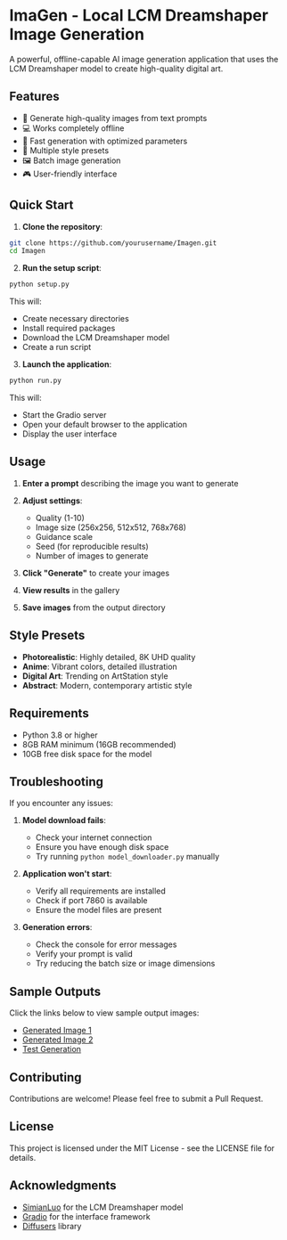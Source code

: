 # ImaGen - Local LCM Dreamshaper Image Generation

A powerful, offline-capable AI image generation application that uses the LCM Dreamshaper model to create high-quality digital art.

## Features

- 🎨 Generate high-quality images from text prompts
- 💻 Works completely offline
- 🚀 Fast generation with optimized parameters
- 🎯 Multiple style presets
- 🖼️ Batch image generation
- 🎮 User-friendly interface

## Quick Start

1. **Clone the repository**:
```bash
git clone https://github.com/yourusername/Imagen.git
cd Imagen
```

2. **Run the setup script**:
```bash
python setup.py
```
This will:
- Create necessary directories
- Install required packages
- Download the LCM Dreamshaper model
- Create a run script

3. **Launch the application**:
```bash
python run.py
```
This will:
- Start the Gradio server
- Open your default browser to the application
- Display the user interface

## Usage

1. **Enter a prompt** describing the image you want to generate
2. **Adjust settings**:
   - Quality (1-10)
   - Image size (256x256, 512x512, 768x768)
   - Guidance scale
   - Seed (for reproducible results)
   - Number of images to generate

3. **Click "Generate"** to create your images
4. **View results** in the gallery
5. **Save images** from the output directory

## Style Presets

- **Photorealistic**: Highly detailed, 8K UHD quality
- **Anime**: Vibrant colors, detailed illustration
- **Digital Art**: Trending on ArtStation style
- **Abstract**: Modern, contemporary artistic style

## Requirements

- Python 3.8 or higher
- 8GB RAM minimum (16GB recommended)
- 10GB free disk space for the model

## Troubleshooting

If you encounter any issues:

1. **Model download fails**:
   - Check your internet connection
   - Ensure you have enough disk space
   - Try running `python model_downloader.py` manually

2. **Application won't start**:
   - Verify all requirements are installed
   - Check if port 7860 is available
   - Ensure the model files are present

3. **Generation errors**:
   - Check the console for error messages
   - Verify your prompt is valid
   - Try reducing the batch size or image dimensions

## Sample Outputs

Click the links below to view sample output images:

- [Generated Image 1](output/generated_1749645124_0.png)
- [Generated Image 2](output/generated_1749645188_0.png)
- [Test Generation](output/test_generation.png)

## Contributing

Contributions are welcome! Please feel free to submit a Pull Request.

## License

This project is licensed under the MIT License - see the LICENSE file for details.

## Acknowledgments

- [SimianLuo](https://github.com/SimianLuo) for the LCM Dreamshaper model
- [Gradio](https://gradio.app/) for the interface framework
- [Diffusers](https://github.com/huggingface/diffusers) library
